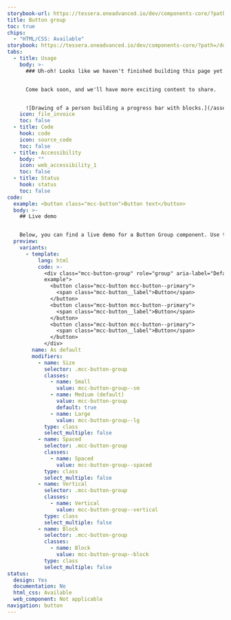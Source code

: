 ```yaml
---
storybook-url: https://tessera.oneadvanced.io/dev/components-core/?path=/docs/html-button--as-default
title: Button group
toc: true
chips:
  - "HTML/CSS: Available"
storybook: https://tessera.oneadvanced.io/dev/components-core/?path=/docs/html-button-group--as-default
tabs:
  - title: Usage
    body: >-
      ### Uh-oh! Looks like we haven't finished building this page yet.


      Come back soon, and we'll have more exciting content to share.


      ![Drawing of a person building a progress bar with blocks.](/assets/img/downloading.svg "Just a few more pieces to go before it is ready...")
    icon: file_invoice
    toc: false
  - title: Code
    hook: code
    icon: source_code
    toc: false
  - title: Accessibility
    body: ""
    icon: web_accessibility_1
    toc: false
  - title: Status
    hook: status
    toc: false
code:
  example: <button class="mcc-button">Button text</button>
  body: >-
    ## Live demo


    Below, you can find a live demo for a Button Group component. Use the drop-down menus and radio buttons to view the different Button Group Types and Variants.
  preview:
    variants:
      - template:
          lang: html
          code: >-
            <div class="mcc-button-group" role="group" aria-label="Default
            example">
              <button class="mcc-button mcc-button--primary">
                <span class="mcc-button__label">Button</span>
              </button>
              <button class="mcc-button mcc-button--primary">
                <span class="mcc-button__label">Button</span>
              </button>
              <button class="mcc-button mcc-button--primary">
                <span class="mcc-button__label">Button</span>
              </button>
            </div>
        name: As default
        modifiers:
          - name: Size
            selector: .mcc-button-group
            classes:
              - name: Small
                value: mcc-button-group--sm
              - name: Medium (default)
                value: mcc-button-group
                default: true
              - name: Large
                value: mcc-button-group--lg
            type: class
            select_multiple: false
          - name: Spaced
            selector: .mcc-button-group
            classes:
              - name: Spaced
                value: mcc-button-group--spaced
            type: class
            select_multiple: false
          - name: Vertical
            selector: .mcc-button-group
            classes:
              - name: Vertical
                value: mcc-button-group--vertical
            type: class
            select_multiple: false
          - name: Block
            selector: .mcc-button-group
            classes:
              - name: Block
                value: mcc-button-group--block
            type: class
            select_multiple: false
status:
  design: Yes
  documentation: No
  html_css: Available
  web_component: Not applicable
navigation: button
---
```

